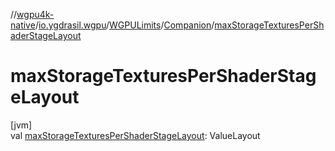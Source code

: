 //[wgpu4k-native](../../../../index.md)/[io.ygdrasil.wgpu](../../index.md)/[WGPULimits](../index.md)/[Companion](index.md)/[maxStorageTexturesPerShaderStageLayout](max-storage-textures-per-shader-stage-layout.md)

# maxStorageTexturesPerShaderStageLayout

[jvm]\
val [maxStorageTexturesPerShaderStageLayout](max-storage-textures-per-shader-stage-layout.md): ValueLayout